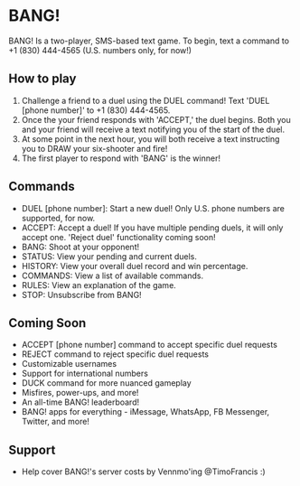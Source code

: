 # BANG!
BANG! Is a two-player, SMS-based text game. To begin, text a command to +1 (830) 444-4565 (U.S. numbers only, for now!)

## How to play
1. Challenge a friend to a duel using the DUEL command! Text 'DUEL [phone number]' to +1 (830) 444-4565.
2. Once the your friend responds with 'ACCEPT,' the duel begins. Both you and your friend will receive a text notifying you of the start of the duel.
3. At some point in the next hour, you will both receive a text instructing you to DRAW your six-shooter and fire!
4. The first player to respond with 'BANG' is the winner!

## Commands
* DUEL [phone number]: Start a new duel! Only U.S. phone numbers are supported, for now.
* ACCEPT: Accept a duel! If you have multiple pending duels, it will only accept one. 'Reject duel' functionality coming soon!
* BANG: Shoot at your opponent!
* STATUS: View your pending and current duels.
* HISTORY: View your overall duel record and win percentage.
* COMMANDS: View a list of available commands.
* RULES: View an explanation of the game.
* STOP: Unsubscribe from BANG! 

## Coming Soon
* ACCEPT [phone number] command to accept specific duel requests
* REJECT command to reject specific duel requests
* Customizable usernames
* Support for international numbers
* DUCK command for more nuanced gameplay
* Misfires, power-ups, and more!
* An all-time BANG! leaderboard!
* BANG! apps for everything - iMessage, WhatsApp, FB Messenger, Twitter, and more!

## Support
* Help cover BANG!'s server costs by Vennmo'ing @TimoFrancis :)
